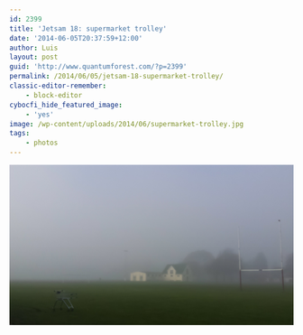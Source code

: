```yaml
---
id: 2399
title: 'Jetsam 18: supermarket trolley'
date: '2014-06-05T20:37:59+12:00'
author: Luis
layout: post
guid: 'http://www.quantumforest.com/?p=2399'
permalink: /2014/06/05/jetsam-18-supermarket-trolley/
classic-editor-remember:
    - block-editor
cybocfi_hide_featured_image:
    - 'yes'
image: /wp-content/uploads/2014/06/supermarket-trolley.jpg
tags:
    - photos
---
```


![Supermarket trolley abandoned by university students in a foggy day, Christchurch. ](/assets/images/supermarket_trolley.jpg)